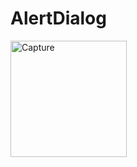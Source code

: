# AlertDialog 
<img width="186" alt="Capture" src="https://user-images.githubusercontent.com/96864489/147769460-865ff3ab-fc0e-4fd1-8e91-b2221d049434.PNG">
